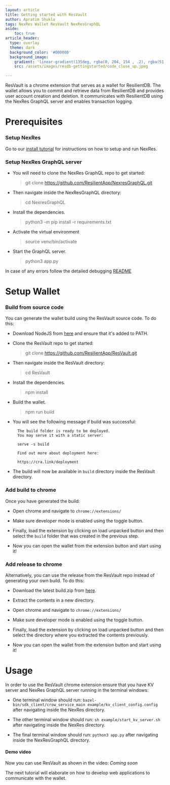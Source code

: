 ```yaml
---
layout: article
title: Getting started with ResVault
author: Apratim Shukla
tags: NexRes Wallet ResVault NexResGraphQL
aside:
    toc: true
article_header:
  type: overlay
  theme: dark
  background_color: '#000000'
  background_image:
    gradient: 'linear-gradient(135deg, rgba(0, 204, 154 , .2), rgba(51, 154, 154, .2))'
    src: /assets/images/resdb-gettingstarted/code_close_up.jpeg

---
```


ResVault is a chrome extension that serves as a wallet for ResilientDB. The wallet allows you to commit and retrieve data from ResilientDB and provides user account creation and deletion. It communicates with ResilientDB using the NexRes GraphQL server and enables transaction logging.

# Prerequisites
### Setup NexRes
Go to our [install tutorial](https://blog.resilientdb.com/2022/09/28/GettingStartedNexRes.html) for instructions on how to setup and run NexRes.

### Setup NexRes GraphQL server
- You will need to clone the NexRes GraphQL repo to get started:
  > git clone https://github.com/ResilientApp/NexresGraphQL.git

- Then navigate inside the NexResGraphQL directory:
  > cd NexresGraphQL

- Install the dependencies.
  > python3 -m pip install -r requirements.txt

- Activate the virtual environment
  > source venv/bin/activate

- Start the GraphQL server.
  > python3 app.py

In case of any errors follow the detailed debugging [README](https://github.com/ResilientApp/NexresGraphQL/blob/main/README.md)

# Setup Wallet
### Build from source code
You can generate the wallet build using the ResVault source code. To do this:
- Download NodeJS from [here](https://nodejs.org/en/download) and ensure that it's added to PATH.

- Clone the ResVault repo to get started:
  > git clone https://github.com/ResilientApp/ResVault.git

- Then navigate inside the ResVault directory:
  > cd ResVault

- Install the dependencies.
  > npm install

- Build the wallet.
  > npm run build

- You will see the following message if build was successful: 
  ```
    The build folder is ready to be deployed.
    You may serve it with a static server:

    serve -s build

    Find out more about deployment here:

    https://cra.link/deployment
  ```
- The build will now be available in `build` directory inside the ResVault directory.

### Add build to chrome
Once you have generated the build:
- Open chrome and navigate to `chrome://extensions/`

- Make sure developer mode is enabled using the toggle button.

- Finally, load the extension by clicking on load unpacked button and then select the `build` folder that was created in the previous step.

- Now you can open the wallet from the extension button and start using it!

### Add release to chrome
Alternatively, you can use the release from the ResVault repo instead of generating your own build. To do this:

- Download the latest build.zip from [here](https://github.com/ResilientApp/ResVault/releases).

- Extract the contents in a new directory.

- Open chrome and navigate to `chrome://extensions/`

- Make sure developer mode is enabled using the toggle button.

- Finally, load the extension by clicking on load unpacked button and then select the directory where you extracted the contents previously.

- Now you can open the wallet from the extension button and start using it!

# Usage
In order to use the ResVault chrome extension ensure that you have KV server and NexRes GraphQL server running in the terminal windows:

- One terminal window should run: `bazel-bin/sdk_client/crow_service_main example/kv_client_config.config` after navigating inside the NexRes directory.

- The other terminal window should run: `sh example/start_kv_server.sh` after navigating inside the NexRes directory.

- The final terminal window should run: `python3 app.py` after navigating inside the NexResGraphQL directory. 

#### Demo video
Now you can use ResVault as shown in the video:
_Coming soon_

The next tutorial will elaborate on how to develop web applications to communicate with the wallet.